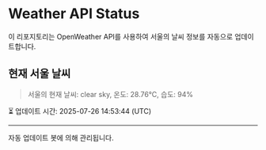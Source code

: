 
# Weather API Status

이 리포지토리는 OpenWeather API를 사용하여 서울의 날씨 정보를 자동으로 업데이트합니다.

## 현재 서울 날씨
> 서울의 현재 날씨: clear sky, 온도: 28.76°C, 습도: 94%

⏳ 업데이트 시간: 2025-07-26 14:53:44 (UTC)

---
자동 업데이트 봇에 의해 관리됩니다.
